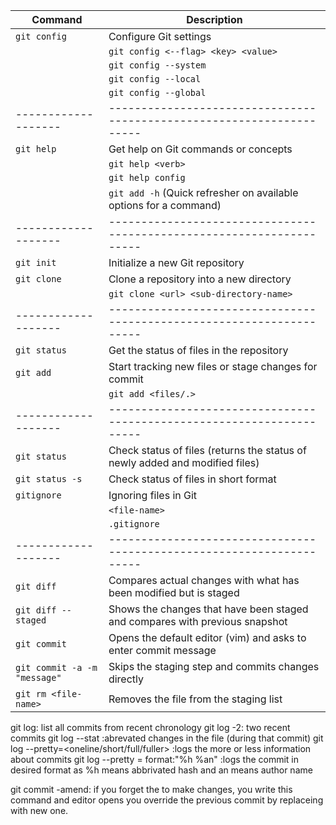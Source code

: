 | Command                      | Description                                                                  |
| ---------------------------- | ---------------------------------------------------------------------------- |
| `git config`                 | Configure Git settings                                                       |
|                              | `git config <--flag> <key> <value>`                                          |
|                              | `git config --system`                                                        |
|                              | `git config --local`                                                         |
|                              | `git config --global`                                                        |
| -------------------          | ---------------------------------------------------------------------        |
| `git help`                   | Get help on Git commands or concepts                                         |
|                              | `git help <verb>`                                                            |
|                              | `git help config`                                                            |
|                              | `git add -h` (Quick refresher on available options for a command)            |
| -------------------          | ---------------------------------------------------------------------        |
| `git init`                   | Initialize a new Git repository                                              |
| `git clone`                  | Clone a repository into a new directory                                      |
|                              | `git clone <url> <sub-directory-name>`                                       |
| -------------------          | ---------------------------------------------------------------------        |
| `git status`                 | Get the status of files in the repository                                    |
| `git add`                    | Start tracking new files or stage changes for commit                         |
|                              | `git add <files/.>`                                                          |
| -------------------          | ---------------------------------------------------------------------        |
| `git status`                 | Check status of files (returns the status of newly added and modified files) |
| `git status -s`              | Check status of files in short format                                        |
| `gitignore`                  | Ignoring files in Git                                                        |
|                              | `<file-name>`                                                                |
|                              | `.gitignore`                                                                 |
| -------------------          | ---------------------------------------------------------------------        |
| `git diff`                   | Compares actual changes with what has been modified but is staged            |
| `git diff --staged`          | Shows the changes that have been staged and compares with previous snapshot  |
| `git commit`                 | Opens the default editor (vim) and asks to enter commit message              |
| `git commit -a -m "message"` | Skips the staging step and commits changes directly                          |
| `git rm <file-name>`         | Removes the file from the staging list                                       |

git log: list all commits from recent chronology
git log -2: two recent commits
git log --stat :abrevated changes in the file (during that commit)
git log --pretty=<oneline/short/full/fuller> :logs the more or less information about commits
git log --pretty = format:"%h %an" :logs the commit in desired format as %h means abbrivated hash and an means author name

git commit -amend: if you forget the to make changes, you write this command and editor opens you override the previous commit by replaceing with new one.
